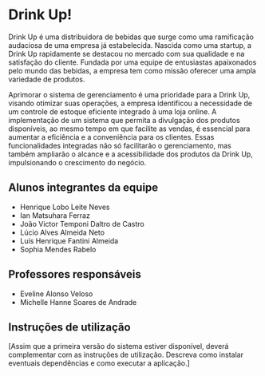 # Drink Up!

Drink Up é uma distribuidora de bebidas que surge como uma ramificação audaciosa de uma empresa já estabelecida. Nascida como uma startup, a Drink Up rapidamente se destacou no mercado com sua qualidade e na satisfação do cliente. Fundada por uma equipe de entusiastas apaixonados pelo mundo das bebidas, a empresa tem como missão oferecer uma ampla variedade de produtos.

Aprimorar o sistema de gerenciamento é uma prioridade para a Drink Up, visando otimizar suas operações, a empresa identificou a necessidade de um controle de estoque eficiente integrado à uma loja online. A implementação de um sistema que permita a divulgação dos produtos disponíveis, ao mesmo tempo em que facilite as vendas, é essencial para aumentar a eficiência e a conveniência para os clientes. Essas funcionalidades integradas não só facilitarão o gerenciamento, mas também ampliarão o alcance e a acessibilidade dos produtos da Drink Up, impulsionando o crescimento do negócio.

## Alunos integrantes da equipe

* Henrique Lobo Leite Neves
* Ian Matsuhara Ferraz
* João Victor Temponi Daltro de Castro
* Lúcio Alves Almeida Neto
* Luís Henrique Fantini Almeida
* Sophia Mendes Rabelo

## Professores responsáveis

* Eveline Alonso Veloso
* Michelle Hanne Soares de Andrade

## Instruções de utilização

[Assim que a primeira versão do sistema estiver disponível, deverá complementar com as instruções de utilização. Descreva como instalar eventuais dependências e como executar a aplicação.]
